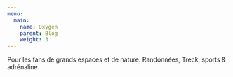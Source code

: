 ```yaml
---
menu:
  main:
    name: Oxygen
    parent: Blog
    weight: 3
---
```


Pour les fans de grands espaces et de nature. Randonnées, Treck, sports & adrénaline.
